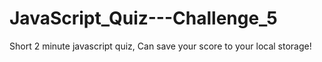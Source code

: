 # JavaScript_Quiz---Challenge_5
Short 2 minute javascript quiz, Can save your score to your local storage!
